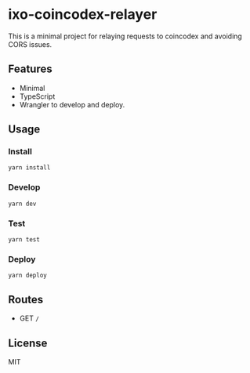 # ixo-coincodex-relayer

This is a minimal project for relaying requests to coincodex and avoiding CORS issues.

## Features

- Minimal
- TypeScript
- Wrangler to develop and deploy.

## Usage

### Install

```
yarn install
```

### Develop

```
yarn dev
```

### Test

```
yarn test
```

### Deploy

```
yarn deploy
```

## Routes

- GET `/`

## License

MIT
